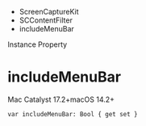 

- ScreenCaptureKit
- SCContentFilter
-  includeMenuBar 

Instance Property

# includeMenuBar

Mac Catalyst 17.2+macOS 14.2+

``` source
var includeMenuBar: Bool { get set }
```

